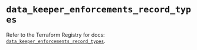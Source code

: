 # `data_keeper_enforcements_record_types`

Refer to the Terraform Registry for docs: [`data_keeper_enforcements_record_types`](https://registry.terraform.io/providers/keeper-security/keeper/1.2.0/docs/data-sources/enforcements_record_types).
